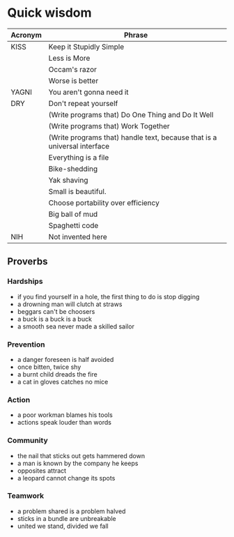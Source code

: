 # Quick wisdom

| Acronym | Phrase                  |
|---------|-------------------------|
| KISS    | Keep it Stupidly Simple |
|         | Less is More            |
|         | Occam's razor           |
|         | Worse is better         |
| YAGNI   | You aren't gonna need it |
| DRY     | Don't repeat yourself   |
|         | (Write programs that) Do One Thing and Do It Well |
|         | (Write programs that) Work Together |
|         | (Write programs that) handle text, because that is a universal interface |
|         | Everything is a file    |
|         | Bike-shedding           |
|         | Yak shaving             |
|         | Small is beautiful.
|         | Choose portability over efficiency |
|         | Big ball of mud          |
|         | Spaghetti code           |
| NIH     | Not invented here        |

## Proverbs

### Hardships
- if you find yourself in a hole, the first thing to do is stop digging
- a drowning man will clutch at straws
- beggars can't be choosers
- a buck is a buck is a buck
- a smooth sea never made a skilled sailor

### Prevention
- a danger foreseen is half avoided
- once bitten, twice shy
- a burnt child dreads the fire
- a cat in gloves catches no mice

### Action
- a poor workman blames his tools
- actions speak louder than words

### Community
- the nail that sticks out gets hammered down
- a man is known by the company he keeps
- opposites attract
- a leopard cannot change its spots

### Teamwork
- a problem shared is a problem halved
- sticks in a bundle are unbreakable
- united we stand, divided we fall





